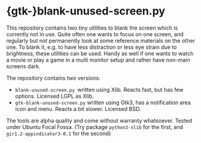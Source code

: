 # {gtk-}blank-unused-screen.py

This repository contains two tiny utilities to blank the screen which is currently not in use. Quite often one wants to focus on one screen, and regularly but not permanently look at some reference materials on the other one. To blank it, e.g. to have less distraction or less eye strain due to brightness, these utilities can be used. Handy as well if one wants to watch a movie or play a game in a multi monitor setup and rather have non-main screens dark.

The repository contains two versions:

- `blank-unused-screen.py `written using Xlib. Reacts fast, but has few options. Licensed LGPL as Xlib.
- `gtk-blank-unused-screen.py` written using Gtk3, has a notification area icon and menu. Reacts a bit slower. Licensed BSD.

The tools are alpha quality and come without warranty whatsoever. Tested under Ubuntu Focal Fossa. (Try package `python3-xlib` for the first, and `gir1.2-appindicator3-0.1` for the second)